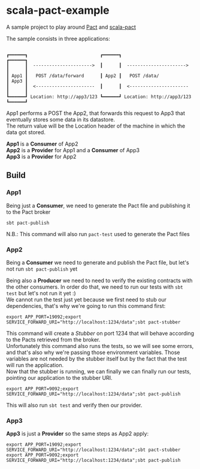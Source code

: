 # scala-pact-example

A sample project to play around [Pact](https://docs.pact.io/) and [scala-pact](https://github.com/ITV/scala-pact) 


The sample consists in three applications:  


```
   
┏━━━━━━┓                           ┏━━━━━━┓                           ┏━━━━━━┓ 
┃      ┃  ---------------------->  ┃      ┃  ---------------------->  ┃      ┃
┃ App1 ┃   POST /data/forward      ┃ App2 ┃   POST /data/             ┃ App3 ┃
┃      ┃  <----------------------  ┃      ┃  <----------------------  ┃      ┃
┗━━━━━━┛ Location: http://app3/123 ┗━━━━━━┛ Location: http://app3/123 ┗━━━━━━┛ 
```


App1 performs a POST the App2, that forwards this request to App3 that eventually stores some data in its datastore.  
The return value will be the Location header of the machine in which the data got stored.


__App1__ is a __Consumer__ of App2  
__App2__ is a __Provider__ for App1 and a __Consumer__ of App3  
__App3__ is a __Provider__ for App2  

## Build
### App1
Being just a __Consumer__, we need to generate the Pact file and publishing it to the Pact broker

`sbt pact-publish`  

N.B.: This command will also run `pact-test` used to generate the Pact files

### App2
Being a __Consumer__ we need to generate and publish the Pact file, but let's not run  `sbt pact-publish` yet  

Being also a __Producer__ we need to need to verify the existing contracts with the other consumers.
In order do that, we need to run our tests with `sbt test` but let's not run it yet :)  
We cannot run the test just yet because we first need to stub our dependencies, that's why we're going to run this command first:  

`export APP_PORT=19092;export SERVICE_FORWARD_URI="http://localhost:1234/data";sbt pact-stubber`

This command will create a *Stubber* on port 1234 that will behave according to the Pacts retrieved from the broker.  
Unfortunately this command also runs the tests, so we will see some errors, and that's also why we're passing those environment variables.
Those variables are not needed by the stubber itself but by the fact that the test will run the application.  
Now that the stubber is running, we can finally we can finally run our tests, pointing our application to the stubber URI.

`export APP_PORT=9092;export SERVICE_FORWARD_URI="http://localhost:1234/data";sbt pact-publish`

This will also run `sbt test` and verify then our provider.

### App3
__App3__ is just a __Provider__ so the same steps as App2 apply:

`export APP_PORT=19092;export SERVICE_FORWARD_URI="http://localhost:1234/data";sbt pact-stubber`  
`export APP_PORT=9092;export SERVICE_FORWARD_URI="http://localhost:1234/data";sbt pact-publish`
